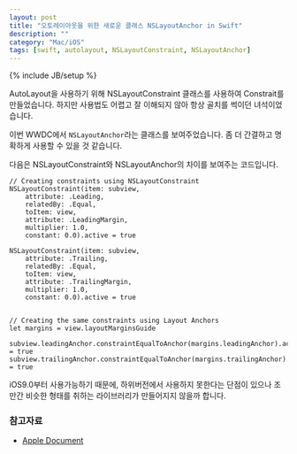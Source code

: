 ```yaml
---
layout: post
title: "오토레이아웃을 위한 새로운 클래스 NSLayoutAnchor in Swift"
description: ""
category: "Mac/iOS"
tags: [swift, autolayout, NSLayoutConstraint, NSLayoutAnchor]
---
```

{% include JB/setup %}

AutoLayout을 사용하기 위해 NSLayoutConstraint 클래스를 사용하여 Constrait를 만들었습니다. 하지만 사용법도 어렵고 잘 이해되지 않아 항상 골치를 썩이던 녀석이었습니다.

이번 WWDC에서 `NSLayoutAnchor`라는 클래스를 보여주었습니다. 좀 더 간결하고 명확하게 사용할 수 있을 것 같습니다. 

다음은 NSLayoutConstraint와 NSLayoutAnchor의 차이를 보여주는 코드입니다.

	// Creating constraints using NSLayoutConstraint
	NSLayoutConstraint(item: subview,
	    attribute: .Leading,
	    relatedBy: .Equal,
	    toItem: view,
	    attribute: .LeadingMargin,
	    multiplier: 1.0,
	    constant: 0.0).active = true
	 
	NSLayoutConstraint(item: subview,
	    attribute: .Trailing,
	    relatedBy: .Equal,
	    toItem: view,
	    attribute: .TrailingMargin,
	    multiplier: 1.0,
	    constant: 0.0).active = true
	 
	 
	// Creating the same constraints using Layout Anchors
	let margins = view.layoutMarginsGuide
	 
	subview.leadingAnchor.constraintEqualToAnchor(margins.leadingAnchor).active = true
	subview.trailingAnchor.constraintEqualToAnchor(margins.trailingAnchor).active = true

iOS9.0부터 사용가능하기 때문에, 하위버전에서 사용하지 못한다는 단점이 있으나 조만간 비슷한 형태를 취하는 라이브러리가 만들어지지 않을까 합니다.

### 참고자료

* [Apple Document][Apple Document]

<br/><br/>

[Apple Document]: https://developer.apple.com/library/prerelease/ios/documentation/AppKit/Reference/NSLayoutAnchor_ClassReference/index.html